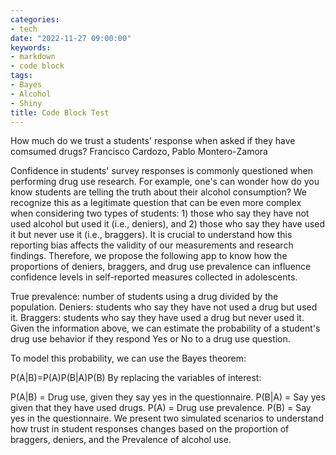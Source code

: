 ```yaml
---
categories:
- tech
date: "2022-11-27 09:00:00"
keywords:
- markdown
- code block
tags:
- Bayes
- Alcohol 
- Shiny
title: Code Block Test
---
```



How much do we trust a students' response when asked if they have comsumed drugs?
Francisco Cardozo, Pablo Montero-Zamora

Confidence in students' survey responses is commonly questioned when performing drug use research. For example, one's can wonder how do you know students are telling the truth about their alcohol consumption? We recognize this as a legitimate question that can be even more complex when considering two types of students: 1) those who say they have not used alcohol but used it (i.e., deniers), and 2) those who say they have used it but never use it (i.e., braggers). It is crucial to understand how this reporting bias affects the validity of our measurements and research findings. Therefore, we propose the following app to know how the proportions of deniers, braggers, and drug use prevalence can influence confidence levels in self-reported measures collected in adolescents.

True prevalence: number of students using a drug divided by the population.
Deniers: students who say they have not used a drug but used it.
Braggers: students who say they have used a drug but never used it.
Given the information above, we can estimate the probability of a student's drug use behavior if they respond Yes or No to a drug use question.

To model this probability, we can use the Bayes theorem:

P(A|B)=P(A)P(B|A)P(B)
By replacing the variables of interest:

P(A|B) = Drug use, given they say yes in the questionnaire.
P(B|A) = Say yes given that they have used drugs.
P(A) = Drug use prevalence.
P(B) = Say yes in the questionnaire.
We present two simulated scenarios to understand how trust in student responses changes based on the proportion of braggers, deniers, and the Prevalence of alcohol use.